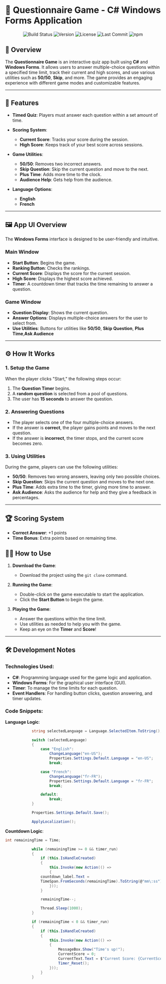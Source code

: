 # 📝 **Questionnaire Game - C# Windows Forms Application**

<div align="center">

![Build Status](https://img.shields.io/badge/Build-Passing-ghostwhite) ![Version](https://img.shields.io/badge/Version-1.0-indianred) ![License](https://img.shields.io/badge/License-MIT-ghostwhite) ![Last Commit](https://img.shields.io/badge/Last_Commit-1_day_ago-indianred) ![npm](https://img.shields.io/badge/npm-v1.1-ghostwhite)

</div>

## 📖 **Overview**

The **Questionnaire Game** is an interactive quiz app built using **C#** and **Windows Forms**. It allows users to answer multiple-choice questions within a specified time limit, track their current and high scores, and use various utilities such as **50/50**, **Skip**, and more. The game provides an engaging experience with different game modes and customizable features.

---

## 🚀 **Features**

- **Timed Quiz**: Players must answer each question within a set amount of time.
- **Scoring System**:
  - **Current Score**: Tracks your score during the session.
  - **High Score**: Keeps track of your best score across sessions.
- **Game Utilities**:

  - **50/50**: Removes two incorrect answers.
  - **Skip Question**: Skip the current question and move to the next.
  - **Plus Time**: Adds more time to the clock.
  - **Audience Help**: Gets help from the audience.

- **Language Options**:
  - **English**
  - **French**

---

## 🖼 **App UI Overview**

The **Windows Forms** interface is designed to be user-friendly and intuitive.

### **Main Window**

- **Start Button**: Begins the game.
- **Ranking Button**: Checks the rankings.
- **Current Score**: Displays the score for the current session.
- **High Score**: Displays the highest score achieved.
- **Timer**: A countdown timer that tracks the time remaining to answer a question.

### **Game Window**

- **Question Display**: Shows the current question.
- **Answer Options**: Displays multiple-choice answers for the user to select from.
- **Use Utilities**: Buttons for utilities like **50/50**, **Skip Question**, **Plus Time**,**Ask Audience**

---

## ⚙️ **How It Works**

### **1. Setup the Game**

When the player clicks "Start," the following steps occur:

1. The **Question Timer** begins.
2. A **random question** is selected from a pool of questions.
3. The user has **15 seconds** to answer the question.

### **2. Answering Questions**

- The player selects one of the four multiple-choice answers.
- If the answer is **correct**, the player gains points and moves to the next question.
- If the answer is **incorrect**, the timer stops, and the current score becomes zero.

### **3. Using Utilities**

During the game, players can use the following utilities:

- **50/50**: Removes two wrong answers, leaving only two possible choices.
- **Skip Question**: Skips the current question and moves to the next one.
- **Plus Time**: Adds extra time to the timer, giving more time to answer.
- **Ask Audience**: Asks the audience for help and they give a feedback in percentages.

---

## 🏆 **Scoring System**

- **Correct Answer**: +1 points
- **Time Bonus**: Extra points based on remaining time.

## 🧑‍💻 **How to Use**

1. **Download the Game**:

   - Download the project using the `git clone` command.

2. **Running the Game**:

   - Double-click on the game executable to start the application.
   - Click the **Start Button** to begin the game.

3. **Playing the Game**:

   - Answer the questions within the time limit.
   - Use utilities as needed to help you with the game.
   - Keep an eye on the **Timer** and **Score**!

---

## 🛠 **Development Notes**

### **Technologies Used**:

- **C#**: Programming language used for the game logic and application.
- **Windows Forms**: For the graphical user interface (GUI).
- **Timer**: To manage the time limits for each question.
- **Event Handlers**: For handling button clicks, question answering, and timer updates.

### **Code Snippets**:

**Language Logic**:

```csharp
            string selectedLanguage = Language.SelectedItem.ToString();

            switch (selectedLanguage)
            {
                case "English":
                    ChangeLanguage("en-US");
                    Properties.Settings.Default.Language = "en-US";
                    break;

                case "French":
                    ChangeLanguage("fr-FR");
                    Properties.Settings.Default.Language = "fr-FR";
                    break;

                default:
                    break;
            }

            Properties.Settings.Default.Save();

            ApplyLocalization();
```

**Countdown Logic**:

```csharp
int remainingTime = Time;

            while (remainingTime >= 0 && timer_run)
            {
                if (this.IsHandleCreated)
                {
                    this.Invoke(new Action(() =>
                    {
                countdown_label.Text =
                TimeSpan.FromSeconds(remainingTime).ToString(@"mm\:ss");
                    }));
                }

                remainingTime--;

                Thread.Sleep(1000);
            }

            if (remainingTime < 0 && timer_run)
            {
                if (this.IsHandleCreated)
                {
                    this.Invoke(new Action(() =>
                    {
                        MessageBox.Show("Time's up!");
                        CurrentScore = 0;
                        CurrentText.Text = $"Current Score: {CurrentScore}";
                        Timer_Reset();
                    }));
                }
            }

```
